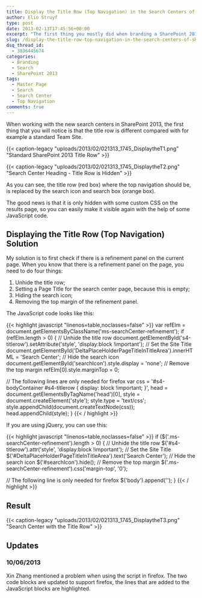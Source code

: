 ```yaml
---
title: Display the Title Row (Top Navigation) in the Search Centers of SharePoint 2013
author: Elio Struyf
type: post
date: 2013-02-13T17:45:56+00:00
excerpt: "The first thing you mostly did when branding a SharePoint 2010 site, was creating a search center were the top navigation was shown (because it used the minimal master page it was not visible). When you did this for the first time, it was quite some work and effort. In SharePoint 2013 this process is a bit easier, because the search center isn't using the minimal master page anymore, and the correct content placeholders are referenced. Read this post to find out how to show the title row so the top navigation is available again."
slug: /display-the-title-row-top-navigation-in-the-search-centers-of-sharepoint-2013/
dsq_thread_id:
  - 3836445674
categories:
  - Branding
  - Search
  - SharePoint 2013
tags:
  - Master Page
  - Search
  - Search Center
  - Top Navigation
comments: true
---
```


When working with the new search centers in SharePoint 2013, the first thing that you will notice is that the title row is different compared with for example a standard Team Site.

{{< caption-legacy "uploads/2013/02/021313_1745_DisplaytheT1.png" "Standard SharePoint 2013 Title Row" >}}

{{< caption-legacy "uploads/2013/02/021313_1745_DisplaytheT2.png" "Search Center Heading - Title Row is Hidden" >}}

As you can see, the title row (red box) where the top navigation should be, is replaced by the search icon and search box (orange box).

The good news is that it is only hidden with some custom CSS on the results page, so you can easily make it visible again with the help of some JavaScript code.

## Displaying the Title Row (Top Navigation) Solution

My solution is to first check if there is a refinement panel on the current page. When you know that there is a refinement panel on the page, you need to do four things:

1.  Unhide the title row;
2.  Setting a Page Title for the search center page, because this is empty;
3.  Hiding the search icon;
4.  Removing the top margin of the refinement panel.

The JavaScript code looks like this:

{{< highlight javascript "linenos=table,noclasses=false" >}}
var refElm = document.getElementsByClassName('ms-searchCenter-refinement');
if (refElm.length > 0) {
  // Unhide the title row
  document.getElementById('s4-titlerow').setAttribute('style', 'display:block !important');
  // Set the Site Title
  document.getElementById('DeltaPlaceHolderPageTitleInTitleArea').innerHTML = 'Search Center';
  // Hide the search icon
  document.getElementById('searchIcon').style.display = 'none';
  // Remove the top margin 
  refElm[0].style.marginTop = 0;

  // The following lines are only needed for firefox
  var css = '#s4-bodyContainer #s4-titlerow { display: block !important; }',
      head = document.getElementsByTagName('head')[0],
      style = document.createElement('style');
  style.type = 'text/css';
  style.appendChild(document.createTextNode(css));
  head.appendChild(style);
}
{{< / highlight >}}

If you are using jQuery, you can use this:

{{< highlight javascript "linenos=table,noclasses=false" >}}
if ($('.ms-searchCenter-refinement').length > 0) {
  // Unhide the title row
  $('#s4-titlerow').attr('style', 'display:block !important');
  // Set the Site Title
  $('#DeltaPlaceHolderPageTitleInTitleArea').text('Search Center');
  // Hide the search icon
  $('#searchIcon').hide();
  // Remove the top margin 
  $('.ms-searchCenter-refinement').css('margin-top', '0');

  // The following line is only needed for firefox
  $('body').append('<style>#s4-titlerow { display: block !important; }</style>');
}
{{< / highlight >}}


## Result

{{< caption-legacy "uploads/2013/02/021313_1745_DisplaytheT3.png" "Search Center with the Title Row" >}}

## Updates

### 10/06/2013

Xin Zhang mentioned a problem when using the script in firefox. The two code blocks are updated to support firefox, the lines that are added to the JavaScript blocks are highlighted.